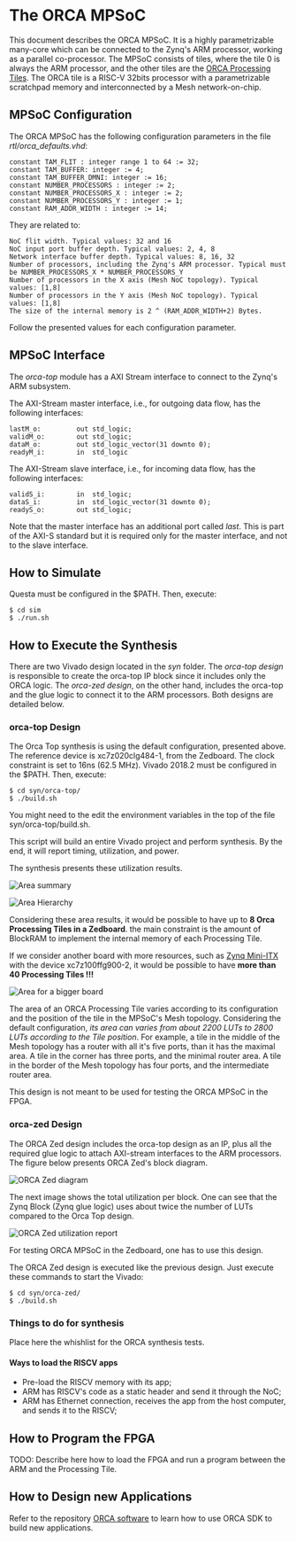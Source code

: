 # The ORCA MPSoC

This document describes the ORCA MPSoC. It is a highly parametrizable many-core
which can be connected to the Zynq's ARM processor, working as a parallel co-processor.
The MPSoC consists of tiles, where the tile 0 is always the ARM processor, and the other 
tiles are the [ORCA Processing Tiles](./processing-tile.md). The ORCA tile is a RISC-V 32bits processor with a parametrizable scratchpad memory and interconnected by a Mesh network-on-chip.

## MPSoC Configuration

The ORCA MPSoC has the following configuration parameters in the file *rtl/orca_defaults.vhd*:

    constant TAM_FLIT : integer range 1 to 64 := 32;
    constant TAM_BUFFER: integer := 4;
    constant TAM_BUFFER_DMNI: integer := 16;
    constant NUMBER_PROCESSORS : integer := 2;
    constant NUMBER_PROCESSORS_X : integer := 2;
    constant NUMBER_PROCESSORS_Y : integer := 1;
    constant RAM_ADDR_WIDTH : integer := 14;

They are related to:

    NoC flit width. Typical values: 32 and 16
    NoC input port buffer depth. Typical values: 2, 4, 8
    Network interface buffer depth. Typical values: 8, 16, 32
    Number of processors, including the Zynq's ARM processor. Typical must be NUMBER_PROCESSORS_X * NUMBER_PROCESSORS_Y
    Number of processors in the X axis (Mesh NoC topology). Typical values: [1,8]
    Number of processors in the Y axis (Mesh NoC topology). Typical values: [1,8]
    The size of the internal memory is 2 ^ (RAM_ADDR_WIDTH+2) Bytes.

Follow the presented values for each configuration parameter.

## MPSoC Interface

The *orca-top* module has a AXI Stream interface to connect to the Zynq's ARM subsystem.

The AXI-Stream master interface, i.e., for outgoing data flow, has the following interfaces:

    lastM_o:         out std_logic;
    validM_o:        out std_logic;
    dataM_o:         out std_logic_vector(31 downto 0);
    readyM_i:        in  std_logic

The AXI-Stream slave interface, i.e., for incoming data flow, has the following interfaces:

    validS_i:        in  std_logic;
    dataS_i:         in  std_logic_vector(31 downto 0);
    readyS_o:        out std_logic;

Note that the master interface has an additional port called *last*. This is part of the AXI-S
standard but it is required only for the master interface, and not to the slave interface.

## How to Simulate

Questa must be configured in the $PATH. Then, execute:

    $ cd sim
    $ ./run.sh

## How to Execute the Synthesis

There are two Vivado design located in the *syn* folder. The *orca-top design* is responsible 
to create the orca-top IP block since it includes only the ORCA logic. The *orca-zed design*, 
on the other hand, includes the orca-top and the glue logic to connect it to the ARM processors.
Both designs are detailed below.
### orca-top Design

The Orca Top synthesis is using the default configuration, presented above.
The reference device is xc7z020clg484-1, from the Zedboard. 
The clock constraint is set to 16ns (62.5 MHz).
Vivado 2018.2 must be configured in the $PATH. Then, execute:

    $ cd syn/orca-top/
    $ ./build.sh

You might need to the edit the environment variables in the top of the 
file syn/orca-top/build.sh.

This script will build an entire Vivado project and perform synthesis.
By the end, it will report timing, utilization, and power.

The synthesis presents these utilization results.

![Area summary](images/area-summary.png)

![Area Hierarchy](images/design-hier.png)

Considering these area results, it would be possible to have up to **8 Orca Processing Tiles in a Zedboard**. the main constraint is the amount of BlockRAM to implement the internal memory of each 
Processing Tile.

If we consider another board with more resources, such as [Zynq Mini-ITX](http://zedboard.org/product/mini-itx-board) with the device xc7z100ffg900-2, it would be possible to have **more than 40 Processing Tiles !!!**

![Area for a bigger board](images/area-zynq-7100.png)

The area of an ORCA Processing Tile varies according to its configuration and the position 
of the tile in the MPSoC's Mesh topology. Considering the default configuration, *its area can 
varies from about 2200 LUTs to 2800 LUTs according to the Tile position*. For example, a tile in 
the middle of the Mesh topology has a router with all it's five ports, than it has the maximal 
area. A tile in the corner has three ports, and the minimal router area. A tile in the border of 
the Mesh topology has four ports, and the intermediate router area.

This design is not meant to be used for testing the ORCA MPSoC in the FPGA.

### orca-zed Design 

The ORCA Zed design includes the orca-top design as an IP, plus all the required glue logic to 
attach AXI-stream interfaces to the ARM processors. The figure below presents ORCA Zed's block diagram. 

![ORCA Zed diagram](images/zynq-block.png)

The next image shows the total utilization per block. One can see that the Zynq Block (Zynq glue logic) uses about twice the number of LUTs compared to the Orca Top design. 

![ORCA Zed utilization report](images/zynq-hier.png)

For testing ORCA MPSoC in the Zedboard, one has to use this design.

The ORCA Zed design is executed like the previous design. Just execute these commands to 
start the Vivado:

    $ cd syn/orca-zed/
    $ ./build.sh

### Things to do for synthesis

Place here the whishlist for the ORCA synthesis tests.

#### Ways to load the RISCV apps

 - Pre-load the RISCV memory with its app;
 - ARM has RISCV's code as a static header and send it through the NoC;
 - ARM has Ethernet connection, receives the app from the host computer, and sends it to the RISCV;


## How to Program the FPGA

TODO: Describe here how to load the FPGA and run a program between the ARM and the Processing Tile.

## How to Design new Applications

Refer to the repository [ORCA software](https://github.com/andersondomingues/orca-software) to 
learn how to use ORCA SDK to build new applications.
